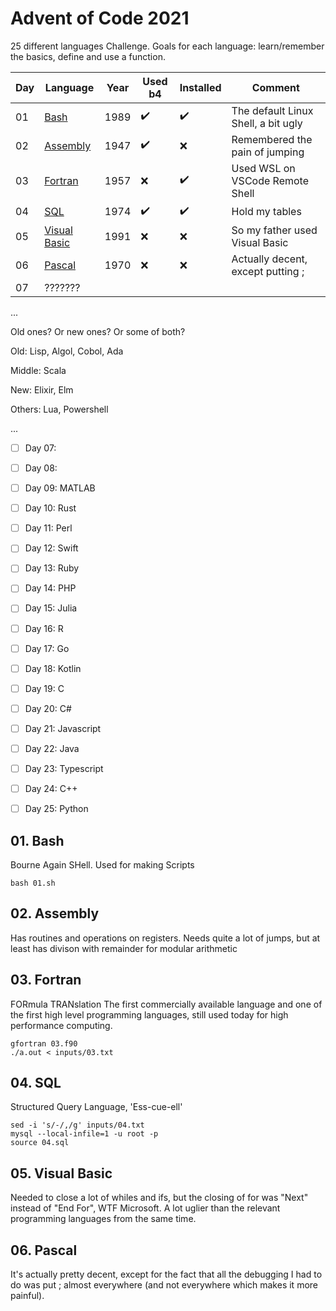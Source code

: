 # Advent of Code 2021

25 different languages Challenge. Goals for each language: learn/remember the basics, define and use a function.

Day | Language                         | Year | Used b4            | Installed          | Comment
----|----------------------------------|------|--------------------|--------------------|------------------------------------
01  | [Bash](#01-bash)                 | 1989 | :heavy_check_mark: | :heavy_check_mark: | The default Linux Shell, a bit ugly
02  | [Assembly](#02-assembly)         | 1947 | :heavy_check_mark: | :x:                | Remembered the pain of jumping
03  | [Fortran](#03-fortran)           | 1957 | :x:                | :heavy_check_mark: | Used WSL on VSCode Remote Shell
04  | [SQL](#04-sql)                   | 1974 | :heavy_check_mark: | :heavy_check_mark: | Hold my tables
05  | [Visual Basic](#05-visual-basic) | 1991 | :x:                | :x:                | So my father used Visual Basic
06  | [Pascal](#06-pascal)             | 1970 | :x:                | :x:                | Actually decent, except putting ;
07  | ???????


...

Old ones? Or new ones? Or some of both?

Old: Lisp, Algol, Cobol, Ada

Middle: Scala

New: Elixir, Elm

Others: Lua, Powershell

...

- [ ] Day 07: 
- [ ] Day 08: 
- [ ] Day 09: MATLAB
- [ ] Day 10: Rust
- [ ] Day 11: Perl
- [ ] Day 12: Swift
- [ ] Day 13: Ruby
- [ ] Day 14: PHP
- [ ] Day 15: Julia
- [ ] Day 16: R
- [ ] Day 17: Go
- [ ] Day 18: Kotlin
- [ ] Day 19: C
- [ ] Day 20: C#
- [ ] Day 21: Javascript
- [ ] Day 22: Java
- [ ] Day 23: Typescript
- [ ] Day 24: C++
- [ ] Day 25: Python


## 01. Bash
Bourne Again SHell. Used for making Scripts
```
bash 01.sh
```

## 02. Assembly
Has routines and operations on registers.
Needs quite a lot of jumps, but at least has divison with remainder for modular arithmetic

## 03. Fortran
FORmula TRANslation
The first commercially available language and one of the first high level programming languages, still used today for high performance computing.
```
gfortran 03.f90
./a.out < inputs/03.txt
```

## 04. SQL
Structured Query Language, 'Ess-cue-ell'
```
sed -i 's/-/,/g' inputs/04.txt
mysql --local-infile=1 -u root -p
source 04.sql
```

## 05. Visual Basic
Needed to close a lot of whiles and ifs, but the closing of for was "Next" instead of "End For", WTF Microsoft.
A lot uglier than the relevant programming languages from the same time.


## 06. Pascal
It's actually pretty decent, except for the fact that all the debugging I had to do was put ; almost everywhere (and not everywhere which makes it more painful).
